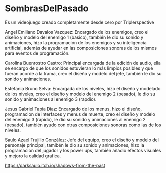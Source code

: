 # SombrasDelPasado
Es un videojuego creado completamente desde cero por Triplerspective

Angel Emiliano Davalos Vazquez: Encargado de los enemigos, creo el diseño y modelo del enemigo 1 (basico), también le dio su sonido y animaciones, hizo la programación de los enemigos y su inteligencia artificial, además de ayudar en las composiciones sonoras de los mismos para eventos de programación.

Carolina Buenrostro Castro: Principal encargada de la edición de audio, ella se encargo de que los sonidos estuvieran lo más limpios posibles y que fueran acorde a la trama, creo el diseño y modelo del jefe, también le dio su sonido y animaciones.

Estefania Bruno Selva: Encargada de los niveles, hizo el diseño y modelado de los niveles, creo el diseño y modelo del enemigo 2 (pesado), le dio su sonido y animaciones al enemigo 3 (rapdio).

Jesus Gabriel Tapia Diaz: Encargado de los menus, hizo el diseño, programacion de interfaces y menus de muerte, creo el diseño y modelo del enemigo 3 (rapido), le dio su sonido y animaciones al enemigo 2 (pesado), también ayudo con otras composiciones sonoras como las de los niveles.

Saulo Azael Trujillo González: Jefe del equipo, creo el diseño y modelo del personaje principal, tamibén le dio su sonido y animaciones, hizo la programacion del jugador y los power ups, también añadio efectos visuales y mejoro la calidad grafica.

https://darksaulo.itch.io/shadows-from-the-past
